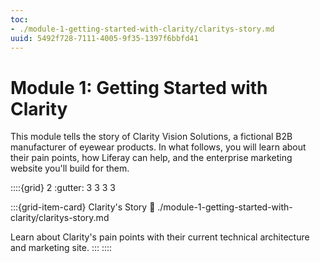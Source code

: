 ```yaml
---
toc:
- ./module-1-getting-started-with-clarity/claritys-story.md
uuid: 5492f728-7111-4005-9f35-1397f6bbfd41
---
```

# Module 1: Getting Started with Clarity

This module tells the story of Clarity Vision Solutions, a fictional B2B manufacturer of eyewear products. In what follows, you will learn about their pain points, how Liferay can help, and the enterprise marketing website you'll build for them.

::::{grid} 2
:gutter: 3 3 3 3

:::{grid-item-card}  Clarity's Story
:link: ./module-1-getting-started-with-clarity/claritys-story.md

Learn about Clarity's pain points with their current technical architecture and marketing site.
:::
::::

